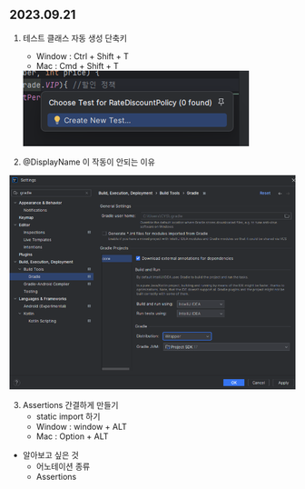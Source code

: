 ## 2023.09.21

1. 테스트 클래스 자동 생성 단축키
    - Window : Ctrl + Shift + T
    - Mac : Cmd + Shift + T
    <img src="img\image.png">

2. @DisplayName 이 작동이 안되는 이유
<img src="img\image-1.png">

3. Assertions 간결하게 만들기
    - static import 하기
    - Window : window + ALT
    - Mac : Option + ALT

- 알아보고 싶은 것
    - 어노테이션 종류
    - Assertions